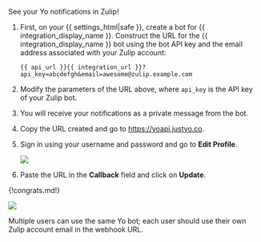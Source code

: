 See your Yo notifications in Zulip!

1.  First, on your {{ settings_html|safe }}, create a bot for
    {{ integration_display_name }}. Construct the URL for the
    {{ integration_display_name }} bot using the bot API key
    and the email address associated with your Zulip account:

    `{{ api_url }}{{ integration_url }}?api_key=abcdefgh&email=awesome@zulip.example.com`

1.  Modify the parameters of the URL above, where `api_key` is the API key
    of your Zulip bot.

1.  You will receive your notifications as a private message from the bot.

1.  Copy the URL created and go to <https://yoapi.justyo.co>.

1.  Sign in using your username and password and go to **Edit Profile**.

    ![](/static/images/integrations/yo-app/001.png)

1.  Paste the URL in the **Callback** field and click on **Update**.

{!congrats.md!}

![](/static/images/integrations/yo-app/002.png)

Multiple users can use the same Yo bot; each user should use
their own Zulip account email in the webhook URL.
